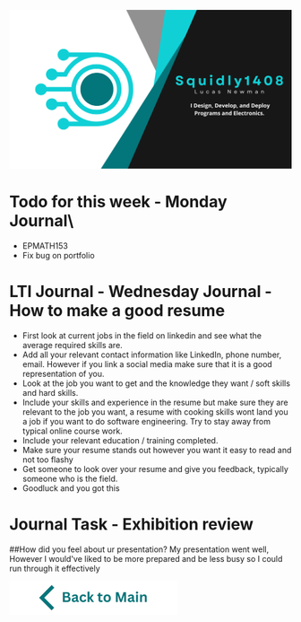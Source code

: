 ![Header](https://raw.githubusercontent.com/Squidly1408/Journals-Term-1-2024/main/title.png
)
# Todo for this week - Monday Journal\
- EPMATH153
- Fix bug on portfolio

# LTI Journal - Wednesday Journal - How to make a good resume
- First look at current jobs in the field on linkedin and see what the average required skills are.
- Add all your relevant contact information like LinkedIn, phone number, email. However if you link a social media make sure that it is a good representation of you.
- Look at the job you want to get and the knowledge they want / soft skills and hard skills.
- Include your skills and experience in the resume but make sure they are relevant to the job you want, a resume with cooking skills wont land you a job if you want to do software engineering. Try to stay away from typical online course work.
- Include your relevant education / training completed.
- Make sure your resume stands out however you want it easy to read and not too flashy
- Get someone to look over your resume and give you feedback, typically someone who is the field.
- Goodluck and you got this

# Journal Task - Exhibition review
##How did you feel about ur presentation?
My presentation went well, However I would've liked to be more prepared and be less busy so I could run through it effectively 


[![back to main](https://raw.githubusercontent.com/Squidly1408/Journals-Term-1-2024/main/Back%20to%20Main.png)](https://github.com/Squidly1408/Journals-Term-1-2024/blob/main/Readme.md)
